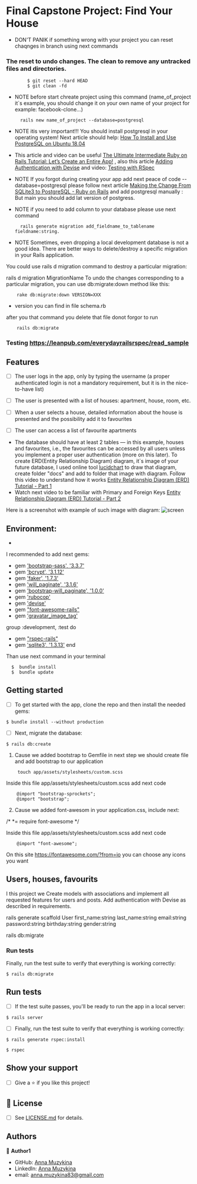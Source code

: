 # Final Capstone Project: Find Your House

* DON'T PANIK if something wrong with your project you can reset chaqnges in branch using next commands
### The reset to undo changes. The clean to remove any untracked files and directories.

            $ git reset --hard HEAD
            $ git clean -fd 

* NOTE before start chreate project using this command (name_of_project it`s example, you should change it on your own name of your project for example: facebook-clone...)

        rails new name_of_project --database=postgresql
       
* NOTE itis very important!!! You should install postgresql in your operating system! Next article should help: [How To Install and Use PostgreSQL on Ubuntu 18.04](https://www.digitalocean.com/community/tutorials/how-to-install-and-use-postgresql-on-ubuntu-18-04)
        
* This article and video can be useful [The Ultimate Intermediate Ruby on Rails Tutorial: Let’s Create an Entire App!](https://www.freecodecamp.org/news/lets-create-an-intermediate-level-ruby-on-rails-application-d7c6e997c63f/) , also this article [Adding Authentication with Devise](https://guides.railsgirls.com/devise) and video: [Testing with RSpec](https://www.youtube.com/watch?v=71eKcNxwxVY)

* NOTE If you forgot during creating your app add next peace of code --database=postgresql please follow next article [Making the Change From SQLite3 to PostgreSQL - Ruby on Rails](https://dev.to/torianne02/making-the-change-from-sqlite3-to-postgresql-ruby-on-rails-2m0p) and add postgresql manually : But main you should add lat version of postgress.

* NOTE if you need to add column to your database please use next command

        rails generate migration add_fieldname_to_tablename fieldname:string. 
        
        
* NOTE Sometimes, even dropping a local development database is not a good idea. There are better ways to delete/destroy a specific migration in your Rails application.

You could use rails d migration command to destroy a particular migration:

rails d migration MigrationName
To undo the changes corresponding to a particular migration, you can use db:migrate:down method like this:

        rake db:migrate:down VERSION=XXX

* version you can find in file schema.rb

after you that command you delete that file donot forgor to run

        rails db:migrate
        
        
### Testing https://leanpub.com/everydayrailsrspec/read_sample

## Features

- [ ] The user logs in the app, only by typing the username (a proper authenticated login is not a mandatory requirement, but it is in the nice-to-have list)

- [ ] The user is presented with a list of houses: apartment, house, room, etc.

- [ ] When a user selects a house, detailed information about the house is presented and the possibility add it to favourites

- [ ] The user can access a list of favourite apartments

* The database should have at least 2 tables — in this example, houses and favourites, i.e., the favourites can be accessed by all users unless you implement a proper user authentication (more on this later). To create ERD(Entity Relationship Diagram) diagram, it`s image of your future database, I used online tool [lucidchart](https://www.lucidchart.com/) to draw that diagram, create folder "docs" and add to folder that image with diagram. Follow this video to understand how it works [Entity Relationship Diagram (ERD) Tutorial - Part 1](https://www.youtube.com/watch?v=QpdhBUYk7Kk&vl=en)
* Watch next video to be familiar with Primary and Foreign Keys [Entity Relationship Diagram (ERD) Tutorial - Part 2](https://www.youtube.com/watch?v=-CuY5ADwn24)

Here is a screenshot with example of such image with diagram:
![screen](#)


## Environment:

* 
I recommended to add next gems:

* gem ['bootstrap-sass', '3.3.7'](https://github.com/twbs/bootstrap-rubygem)
* gem ['bcrypt',         '3.1.12'](https://github.com/codahale/bcrypt-ruby)
* gem ['faker',          '1.7.3'](https://github.com/faker-ruby/faker)
* gem ['will_paginate', '3.1.6'](https://github.com/mislav/will_paginate)
* gem ['bootstrap-will_paginate', '1.0.0'](https://github.com/yrgoldteeth/bootstrap-will_paginate) 
* gem ['rubocop'](https://www.rubocop.org/en/stable/)
* gem ['devise'](https://github.com/plataformatec/devise)
* gem ["font-awesome-rails"]()
* gem ['gravatar_image_tag'](https://github.com/mdeering/gravatar_image_tag)

group :development, :test do
* gem ["rspec-rails"](https://github.com/rspec/rspec-rails) 
* gem ['sqlite3', '1.3.13'](https://github.com/sparklemotion/sqlite3-ruby)
end
        
 
 Than use next command in your terminal
 
      $  bundle install
      $  bundle update

## Getting started
- [ ] To get started with the app, clone the repo and then install the needed gems:

```
$ bundle install --without production
```

- [ ] Next, migrate the database:

```
$ rails db:create
```

1. Cause we added bootstrap to Gemfile in next step we should create file and add bootstrap to our application

        touch app/assets/stylesheets/custom.scss

Inside this file app/assets/stylesheets/custom.scss add next code

        @import "bootstrap-sprockets"; 
        @import "bootstrap";

2. Cause we added font-awesom in your application.css, include next:

/*
 *= require font-awesome
 */

 Inside this file app/assets/stylesheets/custom.scss add next code

        @import "font-awesome";

On this site https://fontawesome.com/?from=io you can choose any icons you want




## Users, houses, favourits

I this project we Create models with associations and implement all requested features for users and posts. Add authentication with Devise as described in requirements.

rails generate scaffold User first_name:string last_name:string email:string password:string birthday:string gender:string

rails db:migrate




### Run tests

Finally, run the test suite to verify that everything is working correctly:

```
$ rails db:migrate
```

## Run tests

- [ ] If the test suite passes, you'll be ready to run the app in a local server:

```
$ rails server
```
- [ ] Finally, run the test suite to verify that everything is working correctly:

```
$ rails generate rspec:install
```

```
$ rspec
```

## Show your support

- [ ] Give a ⭐️ if you like this project!

## 📝 License

* [ ] See [LICENSE.md]() for details.

## Authors

👤 **Author1**
* GitHub: [Anna Muzykina](https://github.com/Anna-Myzukina)
* LinkedIn: [Anna Muzykina](https://www.linkedin.com/in/anna-muzykina/)
* email: anna.muzykina83@gmail.com
